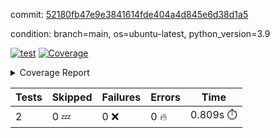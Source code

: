 commit: [52180fb47e9e3841614fde404a4d845e6d38d1a5](https://github.com/rcmdnk/s3-reader/tree/52180fb47e9e3841614fde404a4d845e6d38d1a5)

condition: branch=main, os=ubuntu-latest, python_version=3.9

[![test](https://github.com/rcmdnk/s3-reader/actions/workflows/test.yml/badge.svg)](https://github.com/rcmdnk/s3-reader/actions/runs/7327008769)
<a href="https://github.com/rcmdnk/s3-reader/blob/52180fb47e9e3841614fde404a4d845e6d38d1a5/README.md"><img alt="Coverage" src="https://img.shields.io/badge/Coverage-40%25-orange.svg" /></a><details><summary>Coverage Report </summary><table><tr><th>File</th><th>Stmts</th><th>Miss</th><th>Cover</th><th>Missing</th></tr><tbody><tr><td colspan="5"><b>src/s3_reader</b></td></tr><tr><td>&nbsp; &nbsp;<a href="https://github.com/rcmdnk/s3-reader/blob/52180fb47e9e3841614fde404a4d845e6d38d1a5/src/s3_reader/file.py">file.py</a></td><td>47</td><td>31</td><td>34%</td><td><a href="https://github.com/rcmdnk/s3-reader/blob/52180fb47e9e3841614fde404a4d845e6d38d1a5/src/s3_reader/file.py#L30-L34">30&ndash;34</a>, <a href="https://github.com/rcmdnk/s3-reader/blob/52180fb47e9e3841614fde404a4d845e6d38d1a5/src/s3_reader/file.py#L37-L38">37&ndash;38</a>, <a href="https://github.com/rcmdnk/s3-reader/blob/52180fb47e9e3841614fde404a4d845e6d38d1a5/src/s3_reader/file.py#L42-L48">42&ndash;48</a>, <a href="https://github.com/rcmdnk/s3-reader/blob/52180fb47e9e3841614fde404a4d845e6d38d1a5/src/s3_reader/file.py#L52-L57">52&ndash;57</a>, <a href="https://github.com/rcmdnk/s3-reader/blob/52180fb47e9e3841614fde404a4d845e6d38d1a5/src/s3_reader/file.py#L62-L83">62&ndash;83</a></td></tr><tr><td><b>TOTAL</b></td><td><b>52</b></td><td><b>31</b></td><td><b>40%</b></td><td>&nbsp;</td></tr></tbody></table></details>

| Tests | Skipped | Failures | Errors | Time |
| ----- | ------- | -------- | -------- | ------------------ |
| 2 | 0 :zzz: | 0 :x: | 0 :fire: | 0.809s :stopwatch: |

